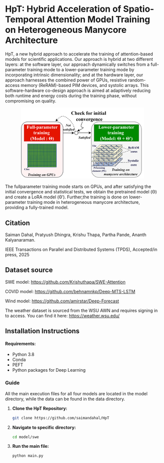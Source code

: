 # HpT: Hybrid Acceleration of Spatio-Temporal Attention Model Training on Heterogeneous Manycore Architecture

HpT, a new hybrid approach to accelerate the training of attention-based models for scientific applications. Our approach is hybrid at two different
layers: at the software layer, our approach dynamically switches from a full-parameter training mode to a lower-parameter training mode by incorporating intrinsic dimensionality; and at the hardware layer, our approach harnesses the combined power of GPUs, resistive random-access memory (ReRAM)-based PIM devices, and systolic arrays. This software-hardware co-design approach is aimed at adaptively reducing both runtime and energy costs during the training phase, without compromising on quality. 

<p align="center">
  <img src="HpT.png" alt="Image description" width="400"/>

   The fullparameter training mode starts on GPUs, and after satisfying the initial convergence and statistical tests, we obtain the pretrained model (Θ) and create a LoRA model (Θ′). Further,the training is done on lower-parameter training mode in heterogeneous manycore architecture, providing a fully-trained model.
</p>


## Citation

Saiman Dahal, Pratyush Dhingra, Krishu Thapa, Partha Pande, Ananth Kalyanaraman.

IEEE Transactions on Parallel and Distributed Systems (TPDS), Accepted/in press, 2025

##
## Dataset source
SWE model: https://github.com/Krishuthapa/SWE-Attention

COVID model: https://github.com/behnamnkp/Deep-MTS-LSTM

Wind model: https://github.com/amirstar/Deep-Forecast

The weather dataset is sourced from the WSU AWN and requires signing in to access. You can find it here: https://weather.wsu.edu/

## Installation Instructions
#### Requirements:
- Python 3.8
- Conda
- PEFT
- Python packages for Deep Learning

### Guide
All the main execution files for all four models are located in the model directory, while the data can be found in the data directory.
1. **Clone the HpT Repository:**

   ```bash
   git clone https://github.com/saimandahal/HpT
   
2. **Navigate to specific directory:**

   ```bash
   cd model/swe

3. **Run the main file:**

   ```bash
   python main.py
